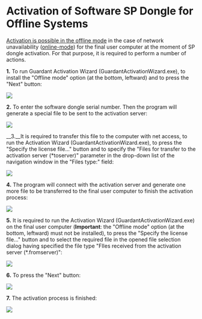 # Activation of Software SP Dongle for Offline Systems

 [Activation is possible in the offline mode](https://dev.guardant.ru/pages/viewpage.action?pageId=1278815) in the case of network unavailability ([online-mode](./sp-key-activate.md)) for the final user computer at the moment of SP dongle activation. For that purpose, it is required to perform a number of actions.

__1.__ To run Guardant Activation Wizard (GuardantActivationWizard.exe), to install the "Offline mode" option (at the bottom, leftward) and to press the "Next" button:

![](./off-scr1.png)

__2.__ To enter the software dongle serial number. Then the program will generate a special file to be sent to the activation server:

![](./off-scr2.png)

__3.__It is required to transfer this file to the computer with net access, to run the Activation Wizard (GuardantActivationWizard.exe), to press the "Specify the license file..." button and to specify the "Files for transfer to the activation server (*toserver)" parameter in the drop-down list of the navigation window in the "Files type:" field:

![](./off-scr3.png)

__4.__ The program will connect with the activation server and generate one more file to be transferred to the final user computer to finish the activation process:

![](./off-scr4.png)


__5.__ It is required to run the Activation Wizard (GuardantActivationWizard.exe) on the final user computer (**Important**: the "Offline mode" option (at the bottom, leftward) must not be installed), to press the "Specify the license file..." button and to select the required file in the opened file selection dialog having specified the file type "FIles received from the activation server (*.fromserver)":

![](./off-scr5.png)

__6.__ To press the "Next" button:

![](./off-scr6.png)

__7.__ The activation process is finished:

![](./off-scr7.png)
